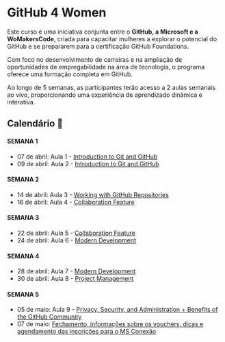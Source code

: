 
# GitHub 4 Women
Este curso é uma iniciativa conjunta entre o **GitHub, a Microsoft e a WoMakersCode**, criada para capacitar mulheres a explorar o potencial do GitHub e se prepararem para a certificação GitHub Foundations.

Com foco no desenvolvimento de carreiras e na ampliação de oportunidades de empregabilidade na área de tecnologia, o programa oferece uma formação completa em GitHub.

Ao longo de 5 semanas, as participantes terão acesso a 2 aulas semanais ao vivo, proporcionando uma experiência de aprendizado dinâmica e interativa.

## Calendário 📅

#### SEMANA 1
- 07 de abril: Aula 1 - [Introduction to Git and GitHub](https://www.youtube.com/watch?v=nI0_ye9AzNk) 
- 09 de abril: Aula 2 - [Introduction to Git and GitHub](https://www.youtube.com/watch?v=d1RTVvfGW88) 

#### SEMANA 2                    
- 14 de abril: Aula 3 - [Working with GitHub Repositories](https://www.youtube.com/watch?v=QAM11RtM5xk)
- 16 de abril: Aula 4 - [Collaboration Feature](https://www.youtube.com/watch?v=40_7rmEtrxQ)  

#### SEMANA 3                    
- 22 de abril: Aula 5 - [Collaboration Feature](https://www.youtube.com/watch?v=kTcyI9TJwBE)    
- 24 de abril: Aula 6 - [Modern Development](https://www.youtube.com/watch?v=FgLtL38SCVc)        

#### SEMANA 4                    
- 28 de abril: Aula 7 -  [Modern Development](https://www.youtube.com/watch?v=T3yEy3rPE44)
- 30 de abril: Aula 8 - [Project Management](https://www.youtube.com/watch?v=7gt5MSebF_Q)

#### SEMANA 5                    
- 05 de maio: Aula 9 - [Privacy, Security, and Administration + Benefits of the GitHub Community](https://www.youtube.com/watch?v=-vyyOFYOaHA)
- 07 de maio: [Fechamento, informações sobre os vouchers, dicas e agendamento das inscrições para o MS Conexão](https://www.youtube.com/watch?v=CNtY2okCqA0)
